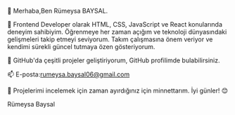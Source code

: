 👋 Merhaba,Ben Rümeysa BAYSAL.

🧕 Frontend Developer olarak HTML, CSS, JavaScript ve React konularında deneyim sahibiyim. Öğrenmeye her zaman açığım ve teknoloji dünyasındaki gelişmeleri takip etmeyi seviyorum. Takım çalışmasına önem veriyor ve kendimi sürekli güncel tutmaya özen gösteriyorum.
   
📂 GitHub'da çeşitli projeler geliştiriyorum, GitHub profilimde bulabilirsiniz.

📫 E-posta:rumeysa.baysal06@gmail.com
   
🙏 Projelerimi incelemek için zaman ayırdığınız için minnettarım. İyi günler! 😊

Rümeysa Baysal
